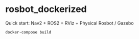 # rosbot_dockerized
Quick start: Nav2 + ROS2 + RViz + Physical Rosbot / Gazebo

```bash
docker-compose build
```